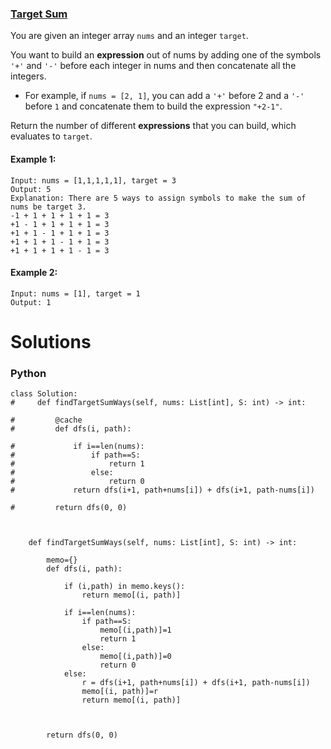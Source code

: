 ### [Target Sum](https://leetcode.com/problems/target-sum/) <br>

You are given an integer array `nums` and an integer `target`.

You want to build an **expression** out of nums by adding one of the symbols `'+'` and `'-'` before each integer in nums and then concatenate all the integers.

 - For example, if `nums = [2, 1]`, you can add a `'+'` before 2 and a `'-'` before `1` and concatenate them to build the expression `"+2-1"`.

Return the number of different **expressions** that you can build, which evaluates to `target`.



#### Example 1:

```
Input: nums = [1,1,1,1,1], target = 3
Output: 5
Explanation: There are 5 ways to assign symbols to make the sum of nums be target 3.
-1 + 1 + 1 + 1 + 1 = 3
+1 - 1 + 1 + 1 + 1 = 3
+1 + 1 - 1 + 1 + 1 = 3
+1 + 1 + 1 - 1 + 1 = 3
+1 + 1 + 1 + 1 - 1 = 3

```

#### Example 2:

```
Input: nums = [1], target = 1
Output: 1

```

# Solutions

### Python
```
class Solution:
#     def findTargetSumWays(self, nums: List[int], S: int) -> int:
        
#         @cache
#         def dfs(i, path):
            
#             if i==len(nums):
#                 if path==S:
#                     return 1
#                 else:
#                     return 0
#             return dfs(i+1, path+nums[i]) + dfs(i+1, path-nums[i])
        
#         return dfs(0, 0)
    
    
    
    def findTargetSumWays(self, nums: List[int], S: int) -> int:
        
        memo={}
        def dfs(i, path):
            
            if (i,path) in memo.keys():
                return memo[(i, path)]
            
            if i==len(nums):
                if path==S:
                    memo[(i,path)]=1
                    return 1
                else:
                    memo[(i,path)]=0
                    return 0
            else:
                r = dfs(i+1, path+nums[i]) + dfs(i+1, path-nums[i])
                memo[(i, path)]=r
                return memo[(i, path)]
                    
        
        
        return dfs(0, 0)    
```
